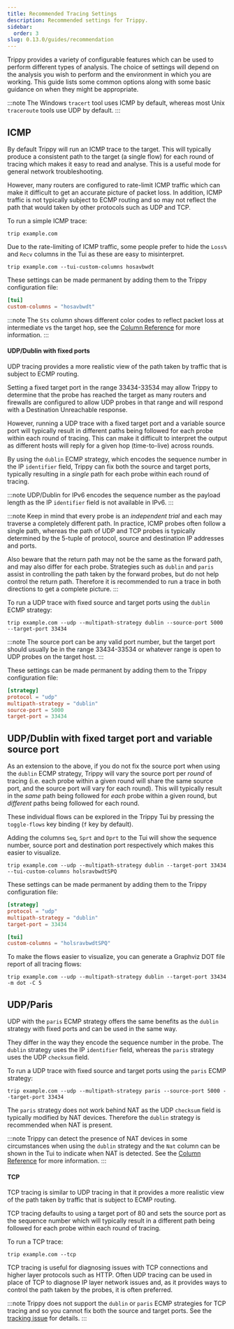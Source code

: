 ```yaml
---
title: Recommended Tracing Settings
description: Recommended settings for Trippy.
sidebar:
  order: 3
slug: 0.13.0/guides/recommendation
---
```


Trippy provides a variety of configurable features which can be used to perform different types of analysis. The choice
of settings will depend on the analysis you wish to perform and the environment in which you are working. This guide
lists some common options along with some basic guidance on when they might be appropriate.

:::note
The Windows `tracert` tool uses ICMP by default, whereas most Unix `traceroute` tools use UDP by default.
:::

## ICMP

By default Trippy will run an ICMP trace to the target. This will typically produce a consistent path to the target (a
single flow) for each round of tracing which makes it easy to read and analyse. This is a useful mode for general
network troubleshooting.

However, many routers are configured to rate-limit ICMP traffic which can make it difficult to get an accurate picture
of packet loss. In addition, ICMP traffic is not typically subject to ECMP routing and so may not reflect the path that
would taken by other protocols such as UDP and TCP.

To run a simple ICMP trace:

```shell
trip example.com
```

Due to the rate-limiting of ICMP traffic, some people prefer to hide the `Loss%` and `Recv` columns in the Tui as
these are easy to misinterpret.

```shell
trip example.com --tui-custom-columns hosavbwdt
```

These settings can be made permanent by adding them to the Trippy configuration file:

```toml
[tui]
custom-columns = "hosavbwdt"
```

:::note
The `Sts` column shows different color codes to reflect packet loss at intermediate vs the target hop, see the
[Column Reference](/0.13.0/reference/column) for more information.
:::

#### UDP/Dublin with fixed ports

UDP tracing provides a more realistic view of the path taken by traffic that is subject to ECMP routing.

Setting a fixed target port in the range 33434-33534 may allow Trippy to determine that the probe has reached the target
as many routers and firewalls are configured to allow UDP probes in that range and will respond with a Destination
Unreachable response.

However, running a UDP trace with a fixed target port and a variable source port will typically result in different
paths being followed for each probe within each round of tracing. This can make it difficult to interpret the output as
different hosts will reply for a given hop (time-to-live) across rounds.

By using the `dublin` ECMP strategy, which encodes the sequence number in the IP `identifier` field, Trippy can fix both
the source and target ports, typically resulting in a _single_ path for each probe within each round of tracing.

:::note
UDP/Dublin for IPv6 encodes the sequence number as the payload length as the IP `identifier` field is not available in
IPv6.
:::

:::note
Keep in mind that every probe is an _independent trial_ and each may traverse a completely different path. In practice,
ICMP probes often follow a single path, whereas the path of UDP and TCP probes is typically determined by the 5-tuple of
protocol, source and destination IP addresses and ports.

Also beware that the return path may not be the same as the forward path, and may also differ for each probe. Strategies
such as `dublin` and `paris` assist in controlling the path taken by the forward probes, but do not help control the
return path. Therefore it is recommended to run a trace in both directions to get a complete picture.
:::

To run a UDP trace with fixed source and target ports using the `dublin` ECMP strategy:

```shell
trip example.com --udp --multipath-strategy dublin --source-port 5000 --target-port 33434
```

:::note
The source port can be any valid port number, but the target port should usually be in the range 33434-33534 or whatever
range is open to UDP probes on the target host.
:::

These settings can be made permanent by adding them to the Trippy configuration file:

```toml
[strategy]
protocol = "udp"
multipath-strategy = "dublin"
source-port = 5000
target-port = 33434
```

## UDP/Dublin with fixed target port and variable source port

As an extension to the above, if you do not fix the source port when using the `dublin` ECMP strategy, Trippy will
vary the source port per _round_ of tracing (i.e. each probe within a given round will share the same source port, and
the source port will vary for each round). This will typically result in the _same_ path being followed for _each_ probe
within a given round, but _different_ paths being followed for each round.

These individual flows can be explored in the Trippy Tui by pressing the `toggle-flows` key binding (`f` key by
default).

Adding the columns `Seq`, `Sprt` and `Dprt` to the Tui will show the sequence number, source port and destination port
respectively which makes this easier to visualize.

```shell
trip example.com --udp --multipath-strategy dublin --target-port 33434 --tui-custom-columns holsravbwdtSPQ
```

These settings can be made permanent by adding them to the Trippy configuration file:

```toml
[strategy]
protocol = "udp"
multipath-strategy = "dublin"
target-port = 33434

[tui]
custom-columns = "holsravbwdtSPQ"
```

To make the flows easier to visualize, you can generate a Graphviz DOT file report of all tracing flows:

```shell
trip example.com --udp --multipath-strategy dublin --target-port 33434 -m dot -C 5
```

## UDP/Paris

UDP with the `paris` ECMP strategy offers the same benefits as the `dublin` strategy with fixed ports and can be used
in the same way.

They differ in the way they encode the sequence number in the probe. The `dublin` strategy uses the IP `identifier`
field, whereas the `paris` strategy uses the UDP `checksum` field.

To run a UDP trace with fixed source and target ports using the `paris` ECMP strategy:

```shell
trip example.com --udp --multipath-strategy paris --source-port 5000 --target-port 33434
```

The `paris` strategy does not work behind NAT as the UDP `checksum` field is typically modified by NAT devices.
Therefore the `dublin` strategy is recommended when NAT is present.

:::note
Trippy can detect the presence of NAT devices in some circumstances when using the `dublin` strategy and the `Nat`
column can be shown in the Tui to indicate when NAT is detected. See the [Column Reference](/0.13.0/reference/column) for more
information.
:::

#### TCP

TCP tracing is similar to UDP tracing in that it provides a more realistic view of the path taken by traffic that is
subject to ECMP routing.

TCP tracing defaults to using a target port of 80 and sets the source port as the sequence number which will typically
result in a different path being followed for each probe within each round of tracing.

To run a TCP trace:

```shell
trip example.com --tcp
```

TCP tracing is useful for diagnosing issues with TCP connections and higher layer protocols such as HTTP. Often UDP
tracing can be used in place of TCP to diagnose IP layer network issues and, as it provides ways to control the path
taken by the probes, it is often preferred.

:::note
Trippy does not support the `dublin` or `paris` ECMP strategies for TCP tracing and so you cannot fix both the source
and target ports. See the [tracking issue](https://github.com/fujiapple852/trippy/issues/274) for details.
:::
